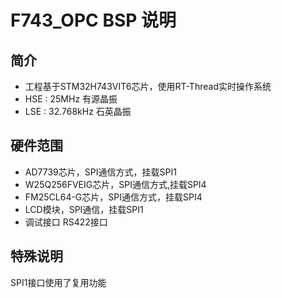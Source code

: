# F743_OPC BSP 说明

## 简介
 - 工程基于STM32H743VIT6芯片，使用RT-Thread实时操作系统
 - HSE : 25MHz 有源晶振
 - LSE : 32.768kHz 石英晶振
 
## 硬件范围
 - AD7739芯片，SPI通信方式，挂载SPI1
 - W25Q256FVEIG芯片，SPI通信方式,挂载SPI4
 - FM25CL64-G芯片，SPI通信方式，挂载SPI4
 - LCD模块，SPI通信，挂载SPI1
 - 调试接口 RS422接口
 
## 特殊说明
  SPI1接口使用了复用功能
